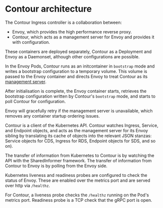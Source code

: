 # Contour architecture

The Contour Ingress controller is a collaboration between:

* Envoy, which provides the high performance reverse proxy.
* Contour, which acts as a management server for Envoy and provides it with configuration.

These containers are deployed separately, Contour as a Deployment and Envoy as a Daemonset, although other configurations are possible.

In the Envoy Pods, Contour runs as an initcontainer in `bootstrap` mode and writes a bootstrap configuration to a temporary volume.
This volume is passed to the Envoy container and directs Envoy to treat Contour as its [management server]( https://github.com/envoyproxy/data-plane-api#terminology).

After initialisation is complete, the Envoy container starts, retrieves the bootstrap configuration written by Contour's `bootstrap` mode, and starts to poll Contour for configuration.

Envoy will gracefully retry if the management server is unavailable, which removes any container startup ordering issues.

Contour is a client of the Kubernetes API. Contour watches Ingress, Service, and Endpoint objects, and acts as the management server for its Envoy sibling by translating its cache of objects into the relevant JSON stanzas: Service objects for CDS, Ingress for RDS, Endpoint objects for SDS, and so on).

The transfer of information from Kubernetes to Contour is by watching the API with the SharedInformer framework.
The transfer of information from Contour to Envoy is by polling from the Envoy side.

Kubernetes liveness and readiness probes are configured to check the status of Envoy.
These are enabled over the metrics port and are served over http via `/healthz`.

For Contour, a liveness probe checks the `/healthz` running on the Pod's metrics port.
Readiness probe is a TCP check that the gRPC port is open.
